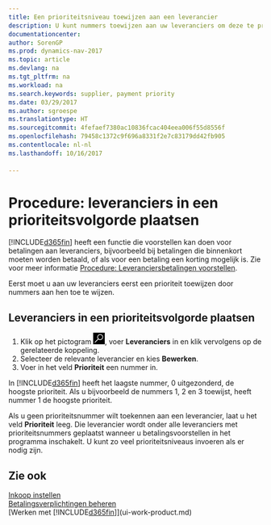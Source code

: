 ```yaml
---
title: Een prioriteitsniveau toewijzen aan een leverancier
description: U kunt nummers toewijzen aan uw leveranciers om deze te prioriteren en betalingsvoorstellen in Dynamics NAV te vergemakkelijken.
documentationcenter: 
author: SorenGP
ms.prod: dynamics-nav-2017
ms.topic: article
ms.devlang: na
ms.tgt_pltfrm: na
ms.workload: na
ms.search.keywords: supplier, payment priority
ms.date: 03/29/2017
ms.author: sgroespe
ms.translationtype: HT
ms.sourcegitcommit: 4fefaef7380ac10836fcac404eea006f55d8556f
ms.openlocfilehash: 79458c1372c9f696a8331f2e7c83179dd42fb905
ms.contentlocale: nl-nl
ms.lasthandoff: 10/16/2017

---
```

# <a name="how-to-prioritize-vendors"></a>Procedure: leveranciers in een prioriteitsvolgorde plaatsen
[!INCLUDE[d365fin](includes/d365fin_md.md)] heeft een functie die voorstellen kan doen voor betalingen aan leveranciers, bijvoorbeeld bij betalingen die binnenkort moeten worden betaald, of als voor een betaling een korting mogelijk is. Zie voor meer informatie [Procedure: Leveranciersbetalingen voorstellen](payables-how-suggest-vendor-payments.md).

Eerst moet u aan uw leveranciers eerst een prioriteit toewijzen door nummers aan hen toe te wijzen.

## <a name="to-prioritize-vendors"></a>Leveranciers in een prioriteitsvolgorde plaatsen
1. Klik op het pictogram ![Zoeken naar pagina of rapport](media/ui-search/search_small.png "pictogram Zoeken naar pagina of rapport"), voer **Leveranciers** in en klik vervolgens op de gerelateerde koppeling.
2. Selecteer de relevante leverancier en kies **Bewerken**.
3. Voer in het veld **Prioriteit** een nummer in.

In [!INCLUDE[d365fin](includes/d365fin_md.md)] heeft het laagste nummer, 0 uitgezonderd, de hoogste prioriteit. Als u bijvoorbeeld de nummers 1, 2 en 3 toewijst, heeft nummer 1 de hoogste prioriteit.

Als u geen prioriteitsnummer wilt toekennen aan een leverancier, laat u het veld **Prioriteit** leeg. Die leverancier wordt onder alle leveranciers met prioriteitsnummers geplaatst wanneer u betalingsvoorstellen in het programma inschakelt. U kunt zo veel prioriteitsniveaus invoeren als er nodig zijn.

## <a name="see-also"></a>Zie ook
[Inkoop instellen](purchasing-setup-purchasing.md)  
[Betalingsverplichtingen beheren](payables-manage-payables.md)  
[Werken met [!INCLUDE[d365fin](includes/d365fin_md.md)]](ui-work-product.md)

